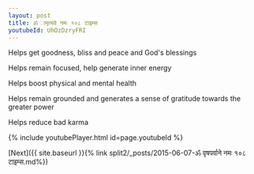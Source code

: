 ```yaml
---
layout: post
title: ॐ ामृत्यवे नमः १०८ टाइम्स
youtubeId: UhOzDzryFRI
---
```

 
 
Helps get goodness, bliss and peace and God's blessings
 
Helps remain focused, help generate inner energy 
 
Helps boost physical and mental health 
 
Helps remain grounded and generates a sense of gratitude towards the greater power 
 
Helps reduce bad karma
 
 
 
 


{% include youtubePlayer.html id=page.youtubeId %}
 
[Next]({{ site.baseurl }}{% link  split2/_posts/2015-06-07-ॐ वृषपर्वाने नमः १०८ टाइम्स.md%})
 
